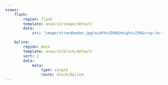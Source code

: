 ```yaml
---
views:
    flash:
        region: flash
        template: anax/v2/image/default
        data:
            src: "image/strandbaden.jpg?width=1500&height=250&crop-to-fit&area=0,0,30,0"

    byline:
        region: main
        template: anax/v2/block/default
        sort: 2
        data:
            meta:
                type: single
                route: block/byline
---
```

